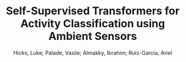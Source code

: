 ---
paperId: 48
author: Hicks, Luke; Palade, Vasile; Almakky, Ibrahim; Ruiz-Garcia, Ariel
publicationauthor: Hicks, L.
title: Self-Supervised Transformers for Activity Classification using Ambient Sensors
pdf: Hicks_Poster_48.pdf
poster: Hicks_Poster_48.png
alt: --
type: Poster
topic: Machine Learning
link: https://research.latinxinai.org/papers/neurips/2020/pdf/Hicks_Poster_48.pdf
conference: neurips
year: 2020
tags: neurips-2020
---